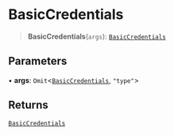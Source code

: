 # BasicCredentials

> **BasicCredentials**(`args`): [`BasicCredentials`](reference/interfaces/BasicCredentials.md)

## Parameters

• **args**: `Omit`<[`BasicCredentials`](reference/interfaces/BasicCredentials.md), `"type"`>

## Returns

[`BasicCredentials`](reference/interfaces/BasicCredentials.md)
